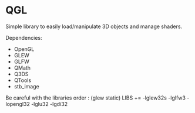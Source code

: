 QGL
=====

Simple library to easily load/manipulate 3D objects and manage shaders.

Dependencies:
- OpenGL
- GLEW
- GLFW
- QMath
- Q3DS
- QTools
- stb_image

Be careful with the libraries order : (glew static)
LIBS += -lglew32s -lglfw3 -lopengl32 -lglu32 -lgdi32